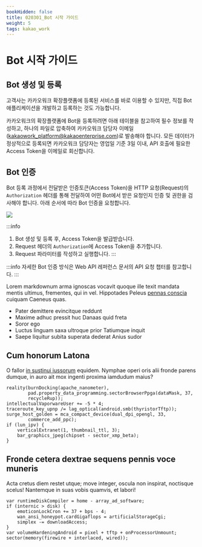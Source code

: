 ```yaml
---
bookHidden: false
title: 020301_Bot 시작 가이드
weight: 5
tags: kakao_work
---
```


# Bot 시작 가이드

## Bot 생성 및 등록

고객사는 카카오워크 확장플랫폼에 등록된 서비스를 바로 이용할 수 있지만, 직접 Bot 애플리케이션을 개발하고 등록하는 것도 가능합니다.

카카오워크의 확장플랫폼에 Bot을 등록하려면 아래 테이블을 참고하여 필수 정보를 작성하고, 하나의 파일로 압축하여 카카오워크 담당자 이메일([kakaowork_platform@kakaoenterprise.com](mailto:kakaowork_platform@kakaoenterprise.com))로 발송해야 합니다. 모든 데이터가 정상적으로 등록되면 카카오워크 담당자는 영업일 기준 3일 이내, API 호출에 필요한 Access Token을 이메일로 회신합니다.

## Bot 인증


Bot 등록 과정에서 전달받은 인증토큰(Access Token)을 HTTP 요청(Request)의 `Authorization` 헤더를 통해 전달하여 어떤 Bot에서 받은 요청인지 인증 및 권한을 검사해야 합니다. 아래 순서에 따라 Bot 인증을 요청합니다.

![](https://i.imgur.com/w2zlkvW.png)


:::info
1. Bot 생성 및 등록 후, Access Token을 발급받습니다.
2. Request 헤더의 `Authorization`에 Access Token을 추가합니다.
3. Request 파라미터를 작성하고 실행합니다.
:::


:::info
자세한 Bot 인증 방식은 Web API 레퍼런스 문서의 API 요청 챕터를 참고합니다.
:::

Lorem markdownum arma ignoscas vocavit quoque ille texit mandata mentis ultimus,
frementes, qui in vel. Hippotades Peleus [pennas
conscia](http://gratia.net/tot-qua.php) cuiquam Caeneus quas.

- Pater demittere evincitque reddunt
- Maxime adhuc pressit huc Danaas quid freta
- Soror ego
- Luctus linguam saxa ultroque prior Tatiumque inquit
- Saepe liquitur subita superata dederat Anius sudor

## Cum honorum Latona

O fallor [in sustinui
iussorum](http://www.spectataharundine.org/aquas-relinquit.html) equidem.
Nymphae operi oris alii fronde parens dumque, in auro ait mox ingenti proxima
iamdudum maius?

    reality(burnDocking(apache_nanometer),
            pad.property_data_programming.sectorBrowserPpga(dataMask, 37,
            recycleRup));
    intellectualVaporwareUser += -5 * 4;
    traceroute_key_upnp /= lag_optical(android.smb(thyristorTftp));
    surge_host_golden = mca_compact_device(dual_dpi_opengl, 33,
            commerce_add_ppc);
    if (lun_ipv) {
        verticalExtranet(1, thumbnail_ttl, 3);
        bar_graphics_jpeg(chipset - sector_xmp_beta);
    }

## Fronde cetera dextrae sequens pennis voce muneris

Acta cretus diem restet utque; move integer, oscula non inspirat, noctisque
scelus! Nantemque in suas vobis quamvis, et labori!

    var runtimeDiskCompiler = home - array_ad_software;
    if (internic > disk) {
        emoticonLockCron += 37 + bps - 4;
        wan_ansi_honeypot.cardGigaflops = artificialStorageCgi;
        simplex -= downloadAccess;
    }
    var volumeHardeningAndroid = pixel + tftp + onProcessorUnmount;
    sector(memory(firewire + interlaced, wired));
